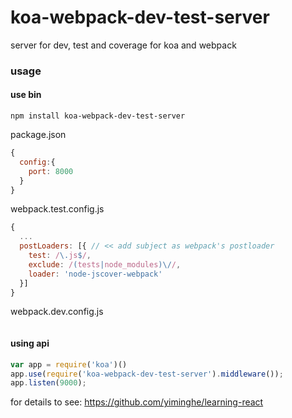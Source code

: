 # koa-webpack-dev-test-server

server for dev, test and coverage for koa and webpack

### usage

#### use bin

```
npm install koa-webpack-dev-test-server
```

package.json

```js
{
  config:{
    port: 8000
  }
}
```

webpack.test.config.js

```js
{
  ...
  postLoaders: [{ // << add subject as webpack's postloader
    test: /\.js$/,
    exclude: /(tests|node_modules)\//,
    loader: 'node-jscover-webpack'
  }]
}
```
webpack.dev.config.js

```js
```

#### using api

```js
var app = require('koa')()
app.use(require('koa-webpack-dev-test-server').middleware());
app.listen(9000);
```

for details to see: https://github.com/yiminghe/learning-react

